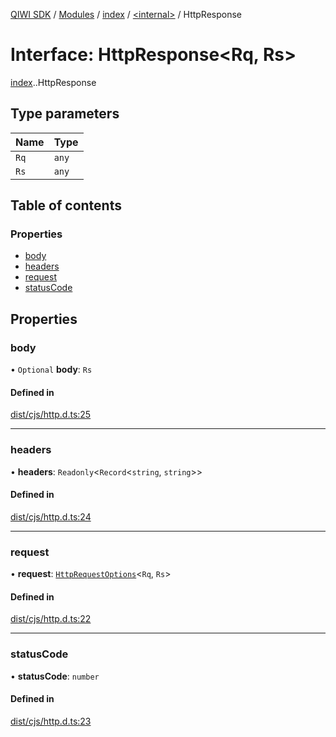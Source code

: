 [QIWI SDK](../README.md) / [Modules](../modules.md) / [index](../modules/index.md) / [<internal\>](../modules/index._internal_.md) / HttpResponse

# Interface: HttpResponse<Rq, Rs\>

[index](../modules/index.md).[<internal>](../modules/index._internal_.md).HttpResponse

## Type parameters

| Name | Type |
| :------ | :------ |
| `Rq` | `any` |
| `Rs` | `any` |

## Table of contents

### Properties

- [body](index._internal_.HttpResponse.md#body)
- [headers](index._internal_.HttpResponse.md#headers)
- [request](index._internal_.HttpResponse.md#request)
- [statusCode](index._internal_.HttpResponse.md#statuscode)

## Properties

### body

• `Optional` **body**: `Rs`

#### Defined in

[dist/cjs/http.d.ts:25](https://github.com/AlexXanderGrib/node-qiwi-sdk/blob/59c6cc6/dist/cjs/http.d.ts#L25)

___

### headers

• **headers**: `Readonly`<`Record`<`string`, `string`\>\>

#### Defined in

[dist/cjs/http.d.ts:24](https://github.com/AlexXanderGrib/node-qiwi-sdk/blob/59c6cc6/dist/cjs/http.d.ts#L24)

___

### request

• **request**: [`HttpRequestOptions`](index._internal_.HttpRequestOptions.md)<`Rq`, `Rs`\>

#### Defined in

[dist/cjs/http.d.ts:22](https://github.com/AlexXanderGrib/node-qiwi-sdk/blob/59c6cc6/dist/cjs/http.d.ts#L22)

___

### statusCode

• **statusCode**: `number`

#### Defined in

[dist/cjs/http.d.ts:23](https://github.com/AlexXanderGrib/node-qiwi-sdk/blob/59c6cc6/dist/cjs/http.d.ts#L23)
